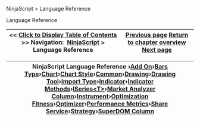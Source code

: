 ﻿
NinjaScript \> Language Reference

Language Reference

| \<\< [Click to Display Table of Contents](language_reference_wip.md) \>\> **Navigation:**     [NinjaScript](ninjascript-1.md) \> Language Reference | [Previous page](using__brackets-1.md) [Return to chapter overview](ninjascript-1.md) [Next page](alphabetical_reference-1.md) |
| --- | --- |

| NinjaScript Language Reference ›[Add On](add_on-1.md)›[Bars Type](bars_type-1.md)›[Chart](chart-1.md)›[Chart Style](chart_style-1.md)›[Common](common-1.md)›[Drawing](drawing-1.md)›[Drawing Tool](drawing_tools-1.md)›[Import Type](import_type-1.md)›[Indicator](indicator-1.md)›[Indicator Methods](indicators-1.md)›[ISeries\<T\>](iseriest-1.md)›[Market Analyzer Column](market_analyzer_column-1.md)›[Instrument](instrument-1.md)›[Optimization Fitness](optimization_fitness-1.md)›[Optimizer](optimizer-1.md)›[Performance Metrics](performance_metrics-1.md)›[Share Service](share_service-1.md)›[Strategy](strategy-1.md)›[SuperDOM Column](superdom_column-1.md) |
| --- |

 
